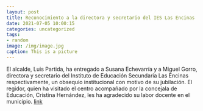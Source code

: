 ```yaml
---
layout: post
title: Reconocimiento a la directora y secretario del IES Las Encinas
date: 2021-07-05 10:00:15
categories: uncategorized
tags:
- random
image: /img/image.jpg
caption: This is a picture
---
```

El alcalde, Luis Partida, ha entregado a Susana Echevarría y a Miguel Gorro, directora y secretario del Instituto de Educación Secundaria Las Encinas respectivamente, un obsequio institucional con motivo de su jubilación. El regidor, quien ha visitado el centro acompañado por la concejala de Educación, Cristina Hernández, les ha agradecido su labor docente en el municipio.   [link](https://www.ayto-villacanada.es/noticias/reconocimiento-a-la-directora-y-secretario-del-ies-las-encinas/)
